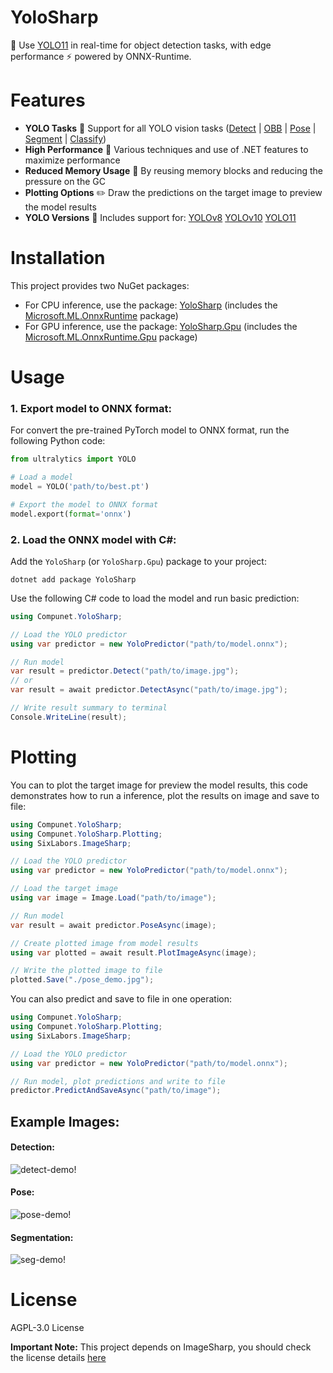 # YoloSharp

🚀 Use [YOLO11](https://github.com/ultralytics/ultralytics) in real-time for object detection tasks, with edge performance ⚡️ powered by ONNX-Runtime.

# Features

- **YOLO Tasks** 🌟 Support for all YOLO vision tasks ([Detect](https://docs.ultralytics.com/tasks/detect) | [OBB](https://docs.ultralytics.com/tasks/obb) | [Pose](https://docs.ultralytics.com/tasks/pose) | [Segment](https://docs.ultralytics.com/tasks/segment) | [Classify](https://docs.ultralytics.com/tasks/classify))
- **High Performance** 🚀 Various techniques and use of .NET features to maximize performance
- **Reduced Memory Usage** 🧠 By reusing memory blocks and reducing the pressure on the GC
- **Plotting Options** ✏️ Draw the predictions on the target image to preview the model results
- **YOLO Versions** 🔧 Includes support for: [YOLOv8](https://docs.ultralytics.com/models/yolov8) [YOLOv10](https://docs.ultralytics.com/models/yolov10) [YOLO11](https://docs.ultralytics.com/models/yolo11)

# Installation

This project provides two NuGet packages:

- For CPU inference, use the package: [YoloSharp](https://www.nuget.org/packages/YoloSharp) (includes the [Microsoft.ML.OnnxRuntime](https://www.nuget.org/packages/Microsoft.ML.OnnxRuntime) package)
- For GPU inference, use the package: [YoloSharp.Gpu](https://www.nuget.org/packages/YoloSharp.Gpu) (includes the [Microsoft.ML.OnnxRuntime.Gpu](https://www.nuget.org/packages/Microsoft.ML.OnnxRuntime.Gpu) package)

# Usage

### 1. Export model to ONNX format:

For convert the pre-trained PyTorch model to ONNX format, run the following Python code:

```python
from ultralytics import YOLO

# Load a model
model = YOLO('path/to/best.pt')

# Export the model to ONNX format
model.export(format='onnx')
```

### 2. Load the ONNX model with C#:

Add the `YoloSharp` (or `YoloSharp.Gpu`) package to your project:

```shell
dotnet add package YoloSharp
```

Use the following C# code to load the model and run basic prediction:

```csharp
using Compunet.YoloSharp;

// Load the YOLO predictor
using var predictor = new YoloPredictor("path/to/model.onnx");

// Run model
var result = predictor.Detect("path/to/image.jpg");
// or
var result = await predictor.DetectAsync("path/to/image.jpg");

// Write result summary to terminal
Console.WriteLine(result);
```

# Plotting

You can to plot the target image for preview the model results, this code demonstrates how to run a inference, plot the results on image and save to file:

```csharp
using Compunet.YoloSharp;
using Compunet.YoloSharp.Plotting;
using SixLabors.ImageSharp;

// Load the YOLO predictor
using var predictor = new YoloPredictor("path/to/model.onnx");

// Load the target image
using var image = Image.Load("path/to/image");

// Run model
var result = await predictor.PoseAsync(image);

// Create plotted image from model results
using var plotted = await result.PlotImageAsync(image);

// Write the plotted image to file
plotted.Save("./pose_demo.jpg");
```

You can also predict and save to file in one operation:

```csharp
using Compunet.YoloSharp;
using Compunet.YoloSharp.Plotting;
using SixLabors.ImageSharp;

// Load the YOLO predictor
using var predictor = new YoloPredictor("path/to/model.onnx");

// Run model, plot predictions and write to file
predictor.PredictAndSaveAsync("path/to/image");
```

## Example Images:

#### Detection:

![detect-demo!](https://raw.githubusercontent.com/dme-compunet/YoloSharp/main/Assets/detect-demo.jpg)

#### Pose:

![pose-demo!](https://raw.githubusercontent.com/dme-compunet/YoloSharp/main/Assets/pose-demo.jpg)

#### Segmentation:

![seg-demo!](https://raw.githubusercontent.com/dme-compunet/YoloSharp/main/Assets/seg-demo.jpg)

# License

AGPL-3.0 License

**Important Note:** This project depends on ImageSharp, you should check the license details [here](https://github.com/SixLabors/ImageSharp/blob/main/LICENSE)
